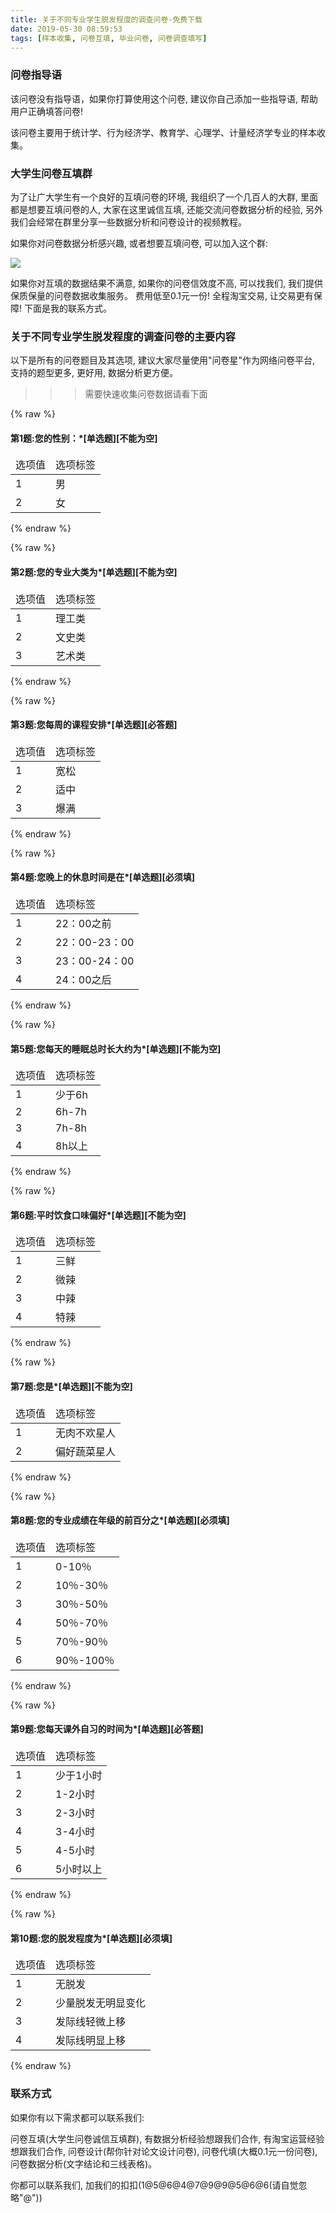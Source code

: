 ```yaml
---
title: 关于不同专业学生脱发程度的调查问卷-免费下载
date: 2019-05-30 08:59:53
tags: [样本收集, 问卷互填, 毕业问卷, 问卷调查填写]
---
```


### 问卷指导语

该问卷没有指导语，如果你打算使用这个问卷, 建议你自己添加一些指导语, 帮助用户正确填答问卷!

该问卷主要用于统计学、行为经济学、教育学、心理学、计量经济学专业的样本收集。

<!-- more -->


### 大学生问卷互填群

为了让广大学生有一个良好的互填问卷的环境, 我组织了一个几百人的大群, 里面都是想要互填问卷的人, 大家在这里诚信互填, 
还能交流问卷数据分析的经验, 另外我们会经常在群里分享一些数据分析和问卷设计的视频教程。

如果你对问卷数据分析感兴趣, 或者想要互填问卷, 可以加入这个群:

<img src="/images/问卷互填群二维码.png">

如果你对互填的数据结果不满意, 如果你的问卷信效度不高, 可以找我们, 我们提供保质保量的问卷数据收集服务。 
费用低至0.1元一份! 全程淘宝交易, 让交易更有保障! 下面是我的联系方式。



### 关于不同专业学生脱发程度的调查问卷的主要内容

以下是所有的问卷题目及其选项, 建议大家尽量使用"问卷星"作为网络问卷平台, 支持的题型更多, 更好用, 数据分析更方便。

>>> 需要快速收集问卷数据请看下面


{% raw %}
<div class="qitem">
<h4>第1题:您的性别：*[单选题][不能为空]</h4>

<table class="table">
<thead>
<tr><td>选项值</td><td>选项标签</td></tr>
</thead>
<tbody>
<tr><td>1</td><td>男</td></tr>
<tr><td>2</td><td>女</td></tr>
</tbody>
</table>

</div>
{% endraw %}


{% raw %}
<div class="qitem">
<h4>第2题:您的专业大类为*[单选题][不能为空]</h4>

<table class="table">
<thead>
<tr><td>选项值</td><td>选项标签</td></tr>
</thead>
<tbody>
<tr><td>1</td><td>理工类</td></tr>
<tr><td>2</td><td>文史类</td></tr>
<tr><td>3</td><td>艺术类</td></tr>
</tbody>
</table>

</div>
{% endraw %}


{% raw %}
<div class="qitem">
<h4>第3题:您每周的课程安排*[单选题][必答题]</h4>

<table class="table">
<thead>
<tr><td>选项值</td><td>选项标签</td></tr>
</thead>
<tbody>
<tr><td>1</td><td>宽松</td></tr>
<tr><td>2</td><td>适中</td></tr>
<tr><td>3</td><td>爆满</td></tr>
</tbody>
</table>

</div>
{% endraw %}


{% raw %}
<div class="qitem">
<h4>第4题:您晚上的休息时间是在*[单选题][必须填]</h4>

<table class="table">
<thead>
<tr><td>选项值</td><td>选项标签</td></tr>
</thead>
<tbody>
<tr><td>1</td><td>22：00之前</td></tr>
<tr><td>2</td><td>22：00-23：00</td></tr>
<tr><td>3</td><td>23：00-24：00</td></tr>
<tr><td>4</td><td>24：00之后</td></tr>
</tbody>
</table>

</div>
{% endraw %}


{% raw %}
<div class="qitem">
<h4>第5题:您每天的睡眠总时长大约为*[单选题][不能为空]</h4>

<table class="table">
<thead>
<tr><td>选项值</td><td>选项标签</td></tr>
</thead>
<tbody>
<tr><td>1</td><td>少于6h</td></tr>
<tr><td>2</td><td>6h-7h</td></tr>
<tr><td>3</td><td>7h-8h</td></tr>
<tr><td>4</td><td>8h以上</td></tr>
</tbody>
</table>

</div>
{% endraw %}


{% raw %}
<div class="qitem">
<h4>第6题:平时饮食口味偏好*[单选题][不能为空]</h4>

<table class="table">
<thead>
<tr><td>选项值</td><td>选项标签</td></tr>
</thead>
<tbody>
<tr><td>1</td><td>三鲜</td></tr>
<tr><td>2</td><td>微辣</td></tr>
<tr><td>3</td><td>中辣</td></tr>
<tr><td>4</td><td>特辣</td></tr>
</tbody>
</table>

</div>
{% endraw %}


{% raw %}
<div class="qitem">
<h4>第7题:您是*[单选题][不能为空]</h4>

<table class="table">
<thead>
<tr><td>选项值</td><td>选项标签</td></tr>
</thead>
<tbody>
<tr><td>1</td><td>无肉不欢星人</td></tr>
<tr><td>2</td><td>偏好蔬菜星人</td></tr>
</tbody>
</table>

</div>
{% endraw %}


{% raw %}
<div class="qitem">
<h4>第8题:您的专业成绩在年级的前百分之*[单选题][必须填]</h4>

<table class="table">
<thead>
<tr><td>选项值</td><td>选项标签</td></tr>
</thead>
<tbody>
<tr><td>1</td><td>0-10％</td></tr>
<tr><td>2</td><td>10％-30％</td></tr>
<tr><td>3</td><td>30％-50％</td></tr>
<tr><td>4</td><td>50％-70％</td></tr>
<tr><td>5</td><td>70％-90％</td></tr>
<tr><td>6</td><td>90％-100％</td></tr>
</tbody>
</table>

</div>
{% endraw %}


{% raw %}
<div class="qitem">
<h4>第9题:您每天课外自习的时间为*[单选题][必答题]</h4>

<table class="table">
<thead>
<tr><td>选项值</td><td>选项标签</td></tr>
</thead>
<tbody>
<tr><td>1</td><td>少于1小时</td></tr>
<tr><td>2</td><td>1-2小时</td></tr>
<tr><td>3</td><td>2-3小时</td></tr>
<tr><td>4</td><td>3-4小时</td></tr>
<tr><td>5</td><td>4-5小时</td></tr>
<tr><td>6</td><td>5小时以上</td></tr>
</tbody>
</table>

</div>
{% endraw %}


{% raw %}
<div class="qitem">
<h4>第10题:您的脱发程度为*[单选题][必须填]</h4>

<table class="table">
<thead>
<tr><td>选项值</td><td>选项标签</td></tr>
</thead>
<tbody>
<tr><td>1</td><td>无脱发</td></tr>
<tr><td>2</td><td>少量脱发无明显变化</td></tr>
<tr><td>3</td><td>发际线轻微上移</td></tr>
<tr><td>4</td><td>发际线明显上移</td></tr>
</tbody>
</table>

</div>
{% endraw %}



<!-- ---
title: 心理教育医学的问卷免费下载
date: 2019-05-23 08:59:15
tags: [问卷星, 问卷网, 问卷下载, 问卷互填, 问卷设计, 问卷模板, 毕业问卷, 问卷数据分析, 问卷代填, ]
--- -->

### 联系方式
 
如果你有以下需求都可以联系我们:

问卷互填(大学生问卷诚信互填群), 有数据分析经验想跟我们合作, 有淘宝运营经验想跟我们合作, 问卷设计(帮你针对论文设计问卷), 问卷代填(大概0.1元一份问卷), 问卷数据分析(文字结论和三线表格)。

你都可以联系我们, 加我们的扣扣(1@5@6@4@7@9@9@5@6@6(请自觉忽略"@"))
